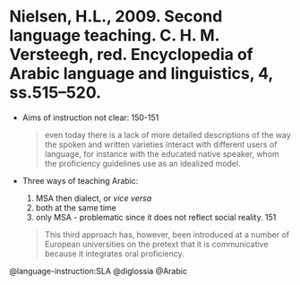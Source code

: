 # Nielsen, H.L., 2009. Second language teaching.  C. H. M. Versteegh, red. Encyclopedia of Arabic language and linguistics, 4, ss.515–520.

- Aims of instruction not clear: 150-151 

  > even today there is a lack of more detailed descriptions of the way the spoken and written varieties interact with different users of language, for instance with the educated native speaker, whom the proficiency guidelines use as an idealized model. 

- Three ways of teaching Arabic:
  1. MSA then dialect, or *vice versa*
  2. both at the same time
  3. only MSA - problematic since it does not reflect social reality. 151

   > This third approach has, however, been introduced at a number of European universities on the pretext that it is communicative because it integrates oral proficiency.

@language-instruction:SLA
@diglossia
@Arabic
